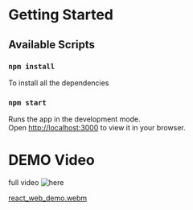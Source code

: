 # Getting Started


## Available Scripts


### `npm install`

To install all the dependencies

### `npm start`

Runs the app in the development mode.\
Open [http://localhost:3000](http://localhost:3000) to view it in your browser.


# DEMO Video

full video ![here](https://youtu.be/ugOff13yReE)

[react_web_demo.webm](https://user-images.githubusercontent.com/58876071/181738221-cc814b7a-9079-4543-a05a-3f03e96f3f63.webm)

